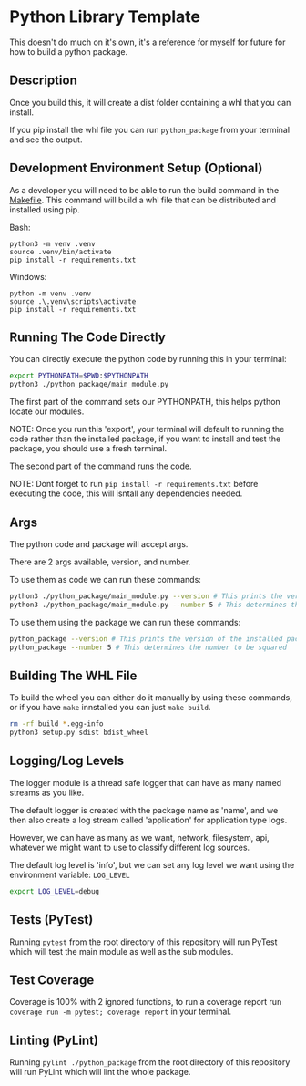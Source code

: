 # Python Library Template

This doesn't do much on it's own, it's a reference for myself for future for how to build a python package.
<br>


## Description

Once you build this, it will create a dist folder containing a whl that you can install.

If you pip install the whl file you can run `python_package` from your terminal and see the output.


## Development Environment Setup (Optional)

As a developer you will need to be able to run the build command in the [Makefile](./makefile). This command will build a whl file that can be distributed and installed using pip.

Bash:
```
python3 -m venv .venv
source .venv/bin/activate
pip install -r requirements.txt
```

Windows:
```
python -m venv .venv
source .\.venv\scripts\activate
pip install -r requirements.txt
```


## Running The Code Directly

You can directly execute the python code by running this in your terminal:

```bash
export PYTHONPATH=$PWD:$PYTHONPATH
python3 ./python_package/main_module.py
```

The first part of the command sets our PYTHONPATH, this helps python locate our modules. 

NOTE: Once you run this 'export', your terminal will default to running the code rather than the installed package, if you want to install and test the package, you should use a fresh terminal.

The second part of the command runs the code.

NOTE: Dont forget to run `pip install -r requirements.txt` before executing the code, this will isntall any dependencies needed.


## Args

The python code and package will accept args.

There are 2 args available, version, and number.

To use them as code we can run these commands:

```bash
python3 ./python_package/main_module.py --version # This prints the version of the installed package
python3 ./python_package/main_module.py --number 5 # This determines the number to be squared
```

To use them using the package we can run these commands:

```bash
python_package --version # This prints the version of the installed package
python_package --number 5 # This determines the number to be squared
```


## Building The WHL File

To build the wheel you can either do it manually by using these commands, or if you have `make` innstalled you can just `make build`.

```bash
rm -rf build *.egg-info
python3 setup.py sdist bdist_wheel
```


## Logging/Log Levels

The logger module is a thread safe logger that can have as many named streams as you like.

The default logger is created with the package name as 'name', and we then also create a log stream called 'application' for application type logs.

However, we can have as many as we want, network, filesystem, api, whatever we might want to use to classify different log sources.

The default log level is 'info', but we can set any log level we want using the environment variable: `LOG_LEVEL`

```bash
export LOG_LEVEL=debug
```


## Tests (PyTest)

Running `pytest` from the root directory of this repository will run PyTest which will test the main module as well as the sub modules.


## Test Coverage

Coverage is 100% with 2 ignored functions, to run a coverage report run `coverage run -m pytest; coverage report` in your terminal.


## Linting (PyLint)

Running `pylint ./python_package` from the root directory of this repository will run PyLint which will lint the whole package.


